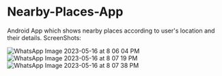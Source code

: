 # Nearby-Places-App
Android App which shows nearby places according to user's location and their details.
ScreenShots:




![WhatsApp Image 2023-05-16 at 8 06 04 PM](https://github.com/mayank12gt/Nearby-Places-App/assets/96809211/24cccd91-3add-44e5-9029-6f989ed78219)
![WhatsApp Image 2023-05-16 at 8 07 19 PM](https://github.com/mayank12gt/Nearby-Places-App/assets/96809211/cb229c54-bf60-4e73-b01f-d9695705a46a)
![WhatsApp Image 2023-05-16 at 8 07 38 PM](https://github.com/mayank12gt/Nearby-Places-App/assets/96809211/bc4cdb1e-d6cc-45cf-870d-657ef64b65b8)
